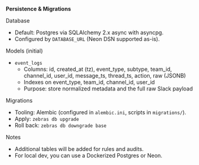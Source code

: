 **Persistence & Migrations**

Database
- Default: Postgres via SQLAlchemy 2.x async with asyncpg.
- Configured by `DATABASE_URL` (Neon DSN supported as-is).

Models (initial)
- `event_logs`
  - Columns: id, created_at (tz), event_type, subtype, team_id, channel_id, user_id, message_ts, thread_ts, action, raw (JSONB)
  - Indexes on event_type, team_id, channel_id, user_id
  - Purpose: store normalized metadata and the full raw Slack payload

Migrations
- Tooling: Alembic (configured in `alembic.ini`, scripts in `migrations/`).
- Apply: `zebras db upgrade`
- Roll back: `zebras db downgrade base`

Notes
- Additional tables will be added for rules and audits.
- For local dev, you can use a Dockerized Postgres or Neon.

